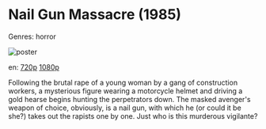 # Nail Gun Massacre (1985)

Genres: horror

![poster](http://image.tmdb.org/t/p/w500/4G6sWu0mIVJ4eAWrggNPom0X9gY.jpg)

en:
  [720p](magnet:?xt=urn:btih:97d527054a5d6e5d5d5fbf56c198626fd8f41863&dn=The+Nail+Gun+Massacre+(1985)&tr=udp%3A%2F%2Ftracker.yify-torrents.com%2Fannounce&tr=udp%3A%2F%2Fopen.demonii.com%3A1337&tr=udp%3A%2F%2Fexodus.desync.com%3A6969&tr=udp%3A%2F%2Ftracker.istole.it%3A80&tr=udp%3A%2F%2Ftracker.publicbt.com%3A80&tr=udp%3A%2F%2Ftracker.openbittorrent.com%3A80&tr=udp%3A%2F%2Ftracker.leechers-paradise.org%3A6969&tr=udp%3A%2F%2F9.rarbg.com%3A2710&tr=udp%3A%2F%2Fp4p.arenabg.ch%3A1337&tr=udp%3A%2F%2Fp4p.arenabg.com%3A1337&tr=udp%3A%2F%2Ftracker.coppersurfer.tk%3A6969)
  [1080p](magnet:?xt=urn:btih:dffcfda9a26479394eb1845409b3079ddc15d62c&dn=The+Nail+Gun+Massacre+%281985%29+1080p+BrRip+x264+-+YIFY&tr=udp%3A%2F%2Ftracker.openbittorrent.com%3A80%2Fannounce&tr=udp%3A%2F%2Fglotorrents.pw%3A6969%2Fannounce&tr=udp%3A%2F%2Ftracker.openbittorrent.com%3A80%2Fannounce&tr=udp%3A%2F%2Ftracker.opentrackr.org%3A1337%2Fannounce&tr=udp%3A%2F%2Fzer0day.to%3A1337%2Fannounce&tr=udp%3A%2F%2Ftracker.coppersurfer.tk%3A6969%2Fannounce)
  


Following the brutal rape of a young woman by a gang of construction workers, a mysterious figure wearing a motorcycle helmet and driving a gold hearse begins hunting the perpetrators down. The masked avenger's weapon of choice, obviously, is a nail gun, with which he (or could it be she?) takes out the rapists one by one. Just who is this murderous vigilante?